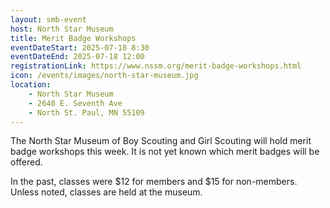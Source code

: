```yaml
---
layout: smb-event
host: North Star Museum
title: Merit Badge Workshops
eventDateStart: 2025-07-18 8:30
eventDateEnd: 2025-07-18 12:00
registrationLink: https://www.nssm.org/merit-badge-workshops.html
icon: /events/images/north-star-museum.jpg
location:
    - North Star Museum
    - 2640 E. Seventh Ave
    - North St. Paul, MN 55109
---
```


The North Star Museum of Boy Scouting and Girl Scouting will hold merit badge workshops this week. It is not yet known which merit badges will be offered.

In the past, classes were $12 for members and $15 for non-members. Unless noted, classes are held at the museum.
